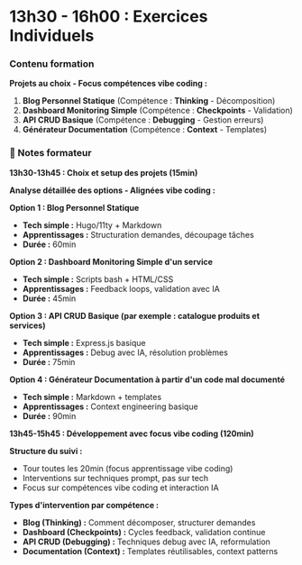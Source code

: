 # 13h30 - 16h00 : Exercices Individuels

### Contenu formation

**Projets au choix - Focus compétences vibe coding :**

1. **Blog Personnel Statique** (Compétence : **Thinking** - Décomposition)
2. **Dashboard Monitoring Simple** (Compétence : **Checkpoints** - Validation)
3. **API CRUD Basique** (Compétence : **Debugging** - Gestion erreurs)
4. **Générateur Documentation** (Compétence : **Context** - Templates)

### 📝 Notes formateur

**13h30-13h45 : Choix et setup des projets (15min)**

**Analyse détaillée des options - Alignées vibe coding :**

**Option 1 : Blog Personnel Statique**

- **Tech simple :** Hugo/11ty + Markdown
- **Apprentissages :** Structuration demandes, découpage tâches
- **Durée :** 60min

**Option 2 : Dashboard Monitoring Simple d'un service**

- **Tech simple :** Scripts bash + HTML/CSS
- **Apprentissages :** Feedback loops, validation avec IA
- **Durée :** 45min

**Option 3 : API CRUD Basique (par exemple : catalogue produits et services)**

- **Tech simple :** Express.js basique
- **Apprentissages :** Debug avec IA, résolution problèmes
- **Durée :** 75min

**Option 4 : Générateur Documentation à partir d'un code mal documenté**

- **Tech simple :** Markdown + templates
- **Apprentissages :** Context engineering basique
- **Durée :** 90min

**13h45-15h45 : Développement avec focus vibe coding (120min)**

**Structure du suivi :**

- Tour toutes les 20min (focus apprentissage vibe coding)
- Interventions sur techniques prompt, pas sur tech
- Focus sur compétences vibe coding et interaction IA

**Types d'intervention par compétence :**

- **Blog (Thinking) :** Comment décomposer, structurer demandes
- **Dashboard (Checkpoints) :** Cycles feedback, validation continue
- **API CRUD (Debugging) :** Techniques debug avec IA, reformulation
- **Documentation (Context) :** Templates réutilisables, context patterns
